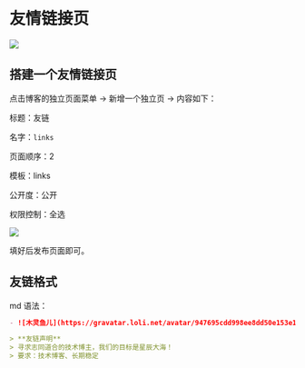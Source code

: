 <!--
 * @Author: mulingyuer
 * @Date: 2023-03-28 01:46:06
 * @LastEditTime: 2023-03-28 01:56:47
 * @LastEditors: mulingyuer
 * @Description: 友情链接页
 * @FilePath: \Typecho_Theme_JJ\src\basic-config\friends-links.md
 * 怎么可能会有bug！！！
-->

# 友情链接页

![](/images/basic-config/friends-links/友情链接页01.png)

## 搭建一个友情链接页

点击博客的独立页面菜单 -> 新增一个独立页 -> 内容如下：

标题：友链

名字：`links`

页面顺序：2

模板：links

公开度：公开

权限控制：全选

![](/images/basic-config/friends-links/搭建一个友情链接页01.jpg)

填好后发布页面即可。

## 友链格式

md 语法：

```markdown
- ![木灵鱼儿](https://gravatar.loli.net/avatar/947695cdd998ee8dd50e153e12b35ff1?s=80&r=X)[冰封博客](https://www.mulingyuer.com)

> **友链声明**
> 寻求志同道合的技术博主，我们的目标是星辰大海！
> 要求：技术博客、长期稳定
```
